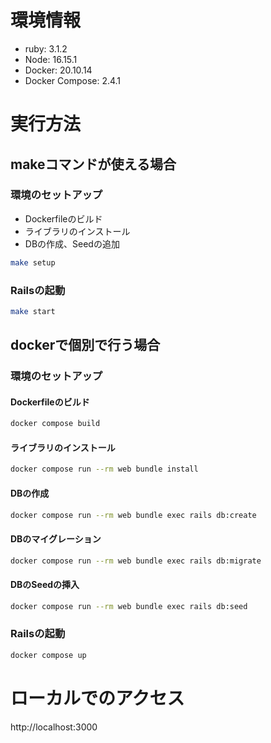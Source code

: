 # 環境情報

- ruby: 3.1.2
- Node: 16.15.1
- Docker: 20.10.14
- Docker Compose: 2.4.1

# 実行方法

## makeコマンドが使える場合

### 環境のセットアップ
- Dockerfileのビルド
- ライブラリのインストール
- DBの作成、Seedの追加

```bash
make setup
```

### Railsの起動

```bash
make start
```

## dockerで個別で行う場合


### 環境のセットアップ

#### Dockerfileのビルド
```bash
docker compose build
```

#### ライブラリのインストール
```bash
docker compose run --rm web bundle install
```

#### DBの作成
```bash
docker compose run --rm web bundle exec rails db:create
```

#### DBのマイグレーション
```bash
docker compose run --rm web bundle exec rails db:migrate
```


#### DBのSeedの挿入
```bash
docker compose run --rm web bundle exec rails db:seed
```

### Railsの起動

```bash
docker compose up
```

# ローカルでのアクセス

http://localhost:3000
